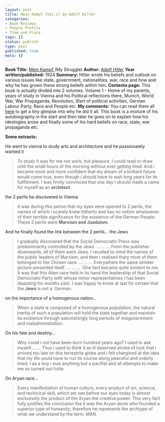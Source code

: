```yaml
---
layout: post
title: Mein Kampf (Vol.1) by Adolf Hilter
categories:
- Book Reviews
- People Profile
- Time and Place
tags: []
status: publish
type: post
published: true
meta: {}
---
```

**Book Title:** [Mein Kampf ](http://en.wikipedia.org/wiki/Mein_Kampf)(My Struggle) **Author:** [Adolf Hitler](http://en.wikipedia.org/wiki/Adolf_Hitler) **Year written/published:** 1924 **Summary:** Hitler wrote his beliefs and outlook on various issues like state, government, nationalities, war, race and how and why he has grown these strong beliefs within him. **Contents page:** This book is actually divded into 2 volumes. Volume 1 - Home of my parents, years of study in Vienna and his Political reflections there, Munich, World War, War Propaganda, Revolution, Start of political activities, German Labour Party, Race and People etc. **My comments:** You can read them all [here](http://www.hitler.org/writings/Mein_Kampf/) to get a tiny glimpse into why he did it all. This book is a mixture of his autobiography in the start and then later he goes on to explain how his ideologies arose and finally some of his hard beliefs on race, state, war propaganda etc.

**Some extracts:**

He went to vienna to study arts and architecture and he passionately wanted it

>  

> To study it was for me not work, but pleasure. I could read or draw until the small hours of the morning without ever getting tired. And i became more and more confident that my dream of a brilliant future would come true, even though i should have to wait long years for its fullfillment. I was firmly convinced that one day I should made a name for myself as an **architect**.

the 2 perils he discovered in Vienna

>  

> It was during this perios that my eyes were opened to 2 perils, the names of which i scarely knew hitherto and has no notion whatsoever of their terrible significance for the existence of the German People. These 2 perils were **Marxism and Juadaism**.

And he finally found the link between the 2 perils... the Jews

>  

> I gradually discovered that the Social Democratic Press was predominantly controlled by the Jews. ... ... ... From the publisher downwards, all of them were Jews. I recalled to mind the names of the public leaders of Marxism, and then i realised thaty most of them belonged to the Chosen race. ... ... ... Everywhere the same sinister picture presented itself. ... ... ...  One fact became quite evident to me. It was that this Alien race held in its hand the leadership of that Social Democratic Party with whose minor representatives I has been disputing for months past. I was happy to know at last for certain that the **Jews** is not a  German.

on the importance of a homogenous nation...

>  

> When a state is composed of a homogenous population, the natural inertia of such a population will hold the state together and maintain its existence through astonishingly long periods of misgovernment and maladministration.

On his fate and destiny...

>  

> Why could i not have been born hundred years ago? I used to ask myself.... ... Thus i used to think it as ill deserved stroke of luck that i arrived too late on this terrestrila globe and i felt chargined at the idea that my life sould have to run its course along peaceful and orderly lined. I as a boy i was anything but a pacifist and all attempts to make me so turned out futile. 

On Aryan race...

>  

> Every manifestation of human culture, every product of art, science, and techinical skill, which we see before our eyes today is almost exclusively the product of the Aryan the creative power. This very fact fully justifies the conclusion tha it was the Aryan alone who founded a superior type of humanity; therefore he represents the archtype of what we understand by the term: MAN.

